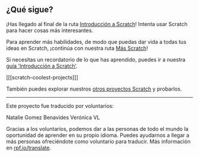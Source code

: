 ## ¿Qué sigue?

¡Has llegado al final de la ruta [Introducción a Scratch](https://projects.raspberrypi.org/es-LA/pathways/scratch-intro)! Intenta usar Scratch para hacer cosas más interesantes.

Para aprender más habilidades, de modo que puedas dar vida a todas tus ideas en Scratch, ¡continúa con nuestra ruta [Más Scratch](https://projects.raspberrypi.org/es-LA/pathways/more-scratch)!

Si necesitas un recordatorio de lo que has aprendido, puedes ir a nuestra [guía 'Introducción a Scratch'](https://projects.raspberrypi.org/es-LA/projects/getting-started-scratch).

[[[scratch-coolest-projects]]]

También puedes explorar nuestros [otros proyectos Scratch](https://projects.raspberrypi.org/es-LA/projects?software%5B%5D=scratch&curriculum%5B%5D=%201) y probarlos.

***
Este proyecto fue traducido por voluntarios:

Natalie Gomez Benavides
Verónica VL

Gracias a los voluntarios, podemos dar a las personas de todo el mundo la oportunidad de aprender en su propio idioma. Puedes ayudarnos a llegar a más personas ofreciéndote como voluntario para traducir. Más información en [rpf.io/translate](https://rpf.io/translate).
